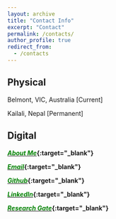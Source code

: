 ```yaml
---
layout: archive
title: "Contact Info"
excerpt: "Contact"
permalink: /contacts/
author_profile: true
redirect_from: 
  - /contacts
---
```

Physical
--------------

Belmont, VIC, Australia [Current]

Kailali, Nepal [Permanent]


Digital
--------------


<b>[<span style="color:green">*About Me*</span>](https://about.me/dhirajneupane){:target="_blank"} </b>

<b>[<span style="color:green">*Email*</span>](mailto:d.neupane@research.deakin.edu.au){:target="_blank"} </b>

<b>[<span style="color:green">*Github*</span>](https://github.com/dhirajneupane){:target="_blank"} </b>

<b>[<span style="color:green">*LinkedIn*</span>](https://www.linkedin.com/in/dhiraj-neupane-6b3089113/){:target="_blank"} </b>

<b>[<span style="color:green">*Research Gate*</span>](https://www.researchgate.net/profile/Dhiraj-Neupane){:target="_blank"} </b>
